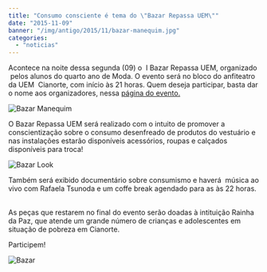 ```yaml
---
title: "Consumo consciente é tema do \"Bazar Repassa UEM\""
date: "2015-11-09"
banner: "/img/antigo/2015/11/bazar-manequim.jpg"
categories: 
  - "noticias"
---
```




Acontece na noite dessa segunda (09) o  I Bazar Repassa UEM, organizado  pelos alunos do quarto ano de Moda. O evento será no bloco do anfiteatro da UEM  Cianorte, com início às 21 horas. Quem deseja participar, basta dar o nome aos organizadores, nessa [página do evento.](https://www.facebook.com/photo.php?fbid=783709258422192&set=gm.181393288871859&type=3&theater)  

<!--more-->

![Bazar Manequim](/img/antigo/2015/11/bazar-manequim.jpg)

O Bazar Repassa UEM será realizado com o intuito de promover a conscientização sobre o consumo desenfreado de produtos do vestuário e nas instalações estarão disponíveis acessórios, roupas e calçados disponíveis para troca!

![Bazar Look](/img/antigo/2015/11/Bazar-look.jpg)

Também será exibido documentário sobre consumismo e haverá  música ao vivo com Rafaela Tsunoda e um coffe break agendado para as às 22 horas.  

As peças que restarem no final do evento serão doadas à intituição Rainha da Paz, que atende um grande número de crianças e adolescentes em situação de pobreza em Cianorte. 

Participem!

![Bazar](/img/antigo/2015/11/bazar.jpg)
